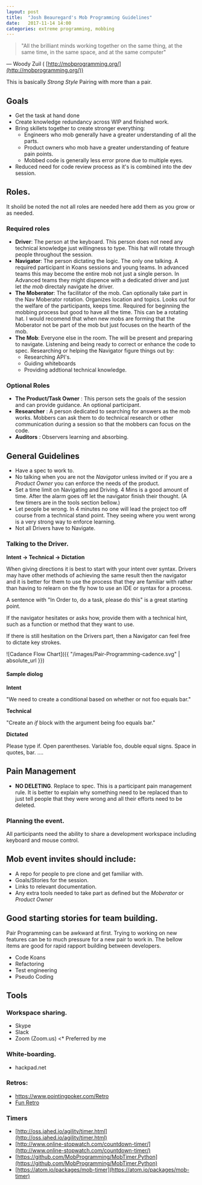 ```yaml
---
layout: post
title:  "Josh Beauregard's Mob Programming Guidelines"
date:   2017-11-14 14:00
categories: extreme programming, mobbing
---
```


> &quot;All the brilliant minds working together on the same thing, at the same time, in the same space, and at the same computer&quot;

&mdash; Woody Zuil ( [http://mobprogramming.org/](http://mobprogramming.org/))

This is basically _Strong Style_ Pairing with more than a pair.

## Goals

* Get the task at hand done
* Create knowledge redundancy across WIP and finished work.
* Bring skillets together to create stronger everything:
  * Engineers who mob generally have a greater understanding of all the parts.
  * Product owners who mob have a greater understanding of feature pain points.
  * Mobbed code is generally less error prone due to multiple eyes.
* Reduced need for code review process as it&#39;s is combined into the dev session.

## Roles.
It shoild be noted the not all roles are needed here add them as you grow or as needed.

### Required roles

* **Driver**: The person at the keyboard. This person does not need any technical knowledge just willingness to type. This hat will rotate through people throughout the session.
* **Navigator**: The person dictating the logic. The only one talking. A required participant in Koans sessions and young teams. In advanced teams this may become the entire mob not just a single person. In Advanced teams they might dispence with a dedicated driver and just let _the mob_ directaly navigate he driver.
* **The Moberator**: The facilitator of the mob.  Can optionally take part in the Nav Moberator rotation. Organizes location and topics. Looks out for the welfare of the participants, keeps time. Required for beginning the mobbing process but good to have all the time. This can be a rotating hat. I would recomend that when new mobs are forming that the Moberator not be part of the mob but just focuses on the hearth of the mob.
* **The Mob**: Everyone else in the room. The will be present and preparing to navigate. Listening and being ready to correct or enhance the code to spec. Researching or helping the Navigator figure things out by:
  * Researching API's.
  * Guiding whiteboards
  * Providing addtional technical knowledge.

### Optional Roles

* **The Product/Task Owner** : This person sets the goals of the session and can provide guidance. An optional participant.
* **Researcher** : A person dedicated to searching for answers as the mob works. Mobbers can ask them to do technical research or other communication during a session so that the mobbers can focus on the code.
* **Auditors** : Observers learning and absorbing.

## General Guidelines

* Have a spec to work to.
* No talking when you are not the _Navigator_ unless invited or if you are a _Product Owner_ you can enforce the needs of the product.
* Set a time limit on Navigating and Driving. 4 Mins is a good amount of time. After the alarm goes off let the navigator finish their thought. (A few timers are in the tools section bellow.)
* Let people be wrong. In 4 minutes no one will lead the project too off course from a technical stand point. They seeing where you went wrong is a very strong way to enforce learning.
* Not all Drivers have to Navigate.

### Talking to the Driver.

**Intent -&gt; Technical -&gt; Dictation**

When giving directions it is best to start with your intent over syntax. Drivers may have other methods of achieving the same result then the navigator and it is better for them to use the process that they are familiar with rather than having to relearn on the fly how to use an IDE or syntax for a process.

A sentence with &quot;In Order to, do a task, please do this&quot; is a great starting point.

If the navigator hesitates or asks how, provide them with a technical hint, such as a function or method that they want to use.

If there is still hesitation on the Drivers part, then a Navigator can feel free to dictate key strokes.

![Cadance Flow Chart]({{ "/images/Pair-Programming-cadence.svg" | absolute_url }})


#### Sample diolog

__Intent__

&quot;We need to create a conditional based on whether or not foo equals bar.&quot;

__Technical__

&quot;Create an _if_ block with the argument being foo equals bar.&quot;

__Dictated__

Please type if. Open parentheses. Variable foo, double equal signs. Space in quotes, bar. ....

## Pain Management

* **NO DELETING**. Replace to spec. This is a participant pain management rule. It is better to explain why something need to be replaced than to just tell people that they were wrong and all their efforts need to be deleted.

### Planning the event.

All participants need the ability to share a development workspace including keyboard and mouse control.

## Mob event invites should include:

* A repo for people to pre clone and get familiar with.
* Goals/Stories for the session.
* Links to relevant documentation.
* Any extra tools needed to take part as defined but the _Moberator_ or _Product Owner_

## Good starting stories for team building.

Pair Programming can be awkward at first. Trying to working on new features can be to much pressure for a new pair to work in. 
The bellow items are good for rapid rapport building between developers.

* Code Koans
* Refactoring
* Test engineering
* Pseudo Coding


## Tools

### Workspace sharing.
* Skype
* Slack
* Zoom (Zoom.us) &lt;* Preferred by me

### White-boarding.

* hackpad.net

### Retros:

* https://www.pointingpoker.com/Retro
* [Fun Retro](http://funretro.github.io)


### Timers

* [http://oss.jahed.io/agility/timer.html](http://oss.jahed.io/agility/timer.html)
* [http://www.online-stopwatch.com/countdown-timer/](http://www.online-stopwatch.com/countdown-timer/)
* [https://github.com/MobProgramming/MobTimer.Python](https://github.com/MobProgramming/MobTimer.Python)
* [https://atom.io/packages/mob-timer](https://atom.io/packages/mob-timer)
